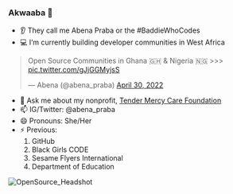 ### Akwaaba 👋

<!--
**abenapraba/abenapraba** is a ✨ _special_ ✨ repository because its `README.md` (this file) appears on your GitHub profile.
-->


- :ear: They call me Abena Praba or the #BaddieWhoCodes
- :computer: I’m currently building developer communities in West Africa
<blockquote class="twitter-tweet"><p lang="en" dir="ltr">Open Source Communities in Ghana 🇬🇭 &amp; Nigeria 🇳🇬 &gt;&gt;&gt;  <a href="https://t.co/gJjGGMyjsS">pic.twitter.com/gJjGGMyjsS</a></p>&mdash; Abena (@abena_praba) <a href="https://twitter.com/abena_praba/status/1520369748965564416?ref_src=twsrc%5Etfw">April 30, 2022</a></blockquote> 

- 💬 Ask me about my nonprofit, [Tender Mercy Care Foundation](https://www.tendermercycare.com/)
- 📫 IG/Twitter: @abena_praba 
- 😄 Pronouns: She/Her
- ⚡ Previous: 
    1. GitHub
    2. Black Girls CODE
    3. Sesame Flyers International
    4. Department of Education
   
![OpenSource_Headshot](https://user-images.githubusercontent.com/35075394/205206053-f6e5e11f-f872-4874-b310-fce7514a3696.jpg)  
